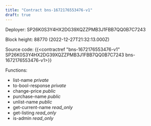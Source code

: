```yaml
---
title: "Contract bns-1672176553476-v1"
draft: true
---
```

Deployer: SP26K0S3Y4HX2DG39XQZZPMB3J1FBB7QQ0B7C7243


 



Block height: 88770 (2022-12-27T21:32:13.000Z)

Source code: {{<contractref "bns-1672176553476-v1" SP26K0S3Y4HX2DG39XQZZPMB3J1FBB7QQ0B7C7243 bns-1672176553476-v1>}}

Functions:

* list-name _private_
* to-bool-response _private_
* change-price _public_
* purchase-name _public_
* unlist-name _public_
* get-current-name _read_only_
* get-listing _read_only_
* is-admin _read_only_
